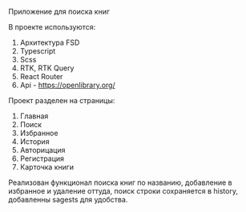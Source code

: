 Приложение для поиска книг

В проекте используются:

1. Архитектура FSD
2. Typescript
3. Scss
4. RTK, RTK Query
5. React Router
6. Api - https://openlibrary.org/

Проект разделен на страницы:

1. Главная
2. Поиск
3. Избранное
4. История
5. Авторицация
6. Регистрация
7. Карточка книги

Реализован функционал поиска книг по названию, добавление в избранное и удаление оттуда, поиск строки сохраняется в history,
добавленны sagests для удобства.